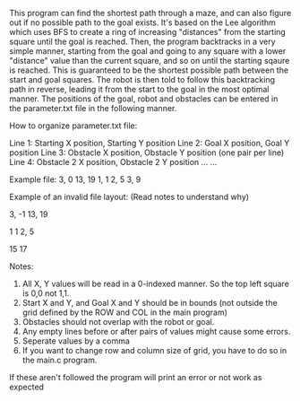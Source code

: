 This program can find the shortest path through a maze, and can also figure out if no possible path to the goal exists. 
It's based on the Lee algorithm which uses BFS to create a ring of increasing "distances" from the starting square until 
the goal is reached. Then, the program backtracks in a very simple manner, starting from the goal and going to any square 
with a lower "distance" value than the current square, and so on until the starting sqaure is reached. This is guaranteed 
to be the shortest possible path between the start and goal squares. The robot is then told to follow this backtracking 
path in reverse, leading it from the start to the goal in the most optimal manner. The positions of the goal, robot 
and obstacles can be entered in the parameter.txt file in the following manner.

How to organize parameter.txt file:

Line 1: Starting X position, Starting Y position
Line 2: Goal X position, Goal Y position 
Line 3: Obstacle X position, Obstacle Y position (one pair per line)
Line 4: Obstacle 2 X position, Obstacle 2 Y position
...
...

Example file:
3, 0
13, 19
1, 1
2, 5
3, 9

Example of an invalid file layout: (Read notes to understand why)

3, -1
13, 19


1 1
2, 5

15 17

Notes:
1. All X, Y values will be read in a 0-indexed manner. So the top left square is 0,0 not 1,1.
2. Start X and Y, and Goal X and Y should be in bounds (not outside the grid defined by the ROW and COL in the main program)
3. Obstacles should not overlap with the robot or goal. 
4. Any empty lines before or after pairs of values might cause some errors.
5. Seperate values by a comma
6. If you want to change row and column size of grid, you have to do so in the main.c program.

If these aren't followed the program will print an error or not work as expected